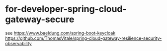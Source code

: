 # for-developer-spring-cloud-gateway-secure

see https://www.baeldung.com/spring-boot-keycloak
https://github.com/ThomasVitale/spring-cloud-gateway-resilience-security-observability
